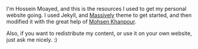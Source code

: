 I'm Hossein Moayed, and this is the resources I used to get my personal website going.
I used Jekyll, and [Massively](https://github.com/iwiedenm/jekyll-theme-massively-src) theme to get started, and then modified it with the great help of [Mohsen Khanpour](https://github.com/mohsenkhanpour).

Also, if you want to redistribute my content, or use it on your own website, just ask me nicely. :)
